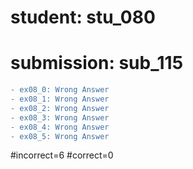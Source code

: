 # student: stu_080
# submission: sub_115

```diff
- ex08_0: Wrong Answer
- ex08_1: Wrong Answer
- ex08_2: Wrong Answer
- ex08_3: Wrong Answer
- ex08_4: Wrong Answer
- ex08_5: Wrong Answer
```
#incorrect=6
#correct=0
